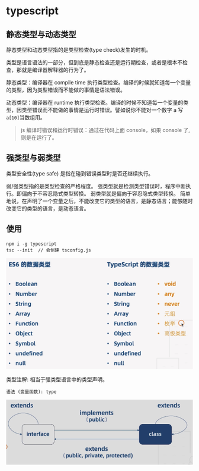# typescript

## 静态类型与动态类型

静态类型和动态类型指的是类型检查(type check)发生的时机。

类型是语言语法的一部分，但到底是静态检查还是运行期检查，或者是根本不检查，那就是编译器解释器的行为了。

静态类型：编译器在 compile time 执行类型检查。编译的时候就知道每一个变量的类型，因为类型错误而不能做的事情是语法错误。

动态类型：编译器在 runtime 执行类型检查。编译的时候不知道每一个变量的类型，因类型错误而不能做的事情是运行时错误。譬如说你不能对一个数字 a 写 `a[10]`当数组用。

> js 编译时错误和运行时错误：通过在代码上面 console，如果 console 了,则是在运行了。

## 强类型与弱类型

类型安全性(type safe) 是指在碰到错误类型时是否还继续执行。

弱/强类型指的是类型检查的严格程度。
强类型就是检测类型错误时，程序中断执行。即偏向于不容忍隐式类型转换。
弱类型就是偏向于容忍隐式类型转换。
简单地说，在声明了一个变量之后，不能改变它的类型的语言，是静态语言；能够随时改变它的类型的语言，是动态语言。

## 使用

```
npm i -g typescript
tsc --init  // 会创建 tsconfig.js
```

![](imgs/2020-11-12-22-40-16.png)

类型注解: 相当于强类型语言中的类型声明。

```
语法 (变量函数): type
```

![](imgs/2020-11-13-12-49-15.png)
